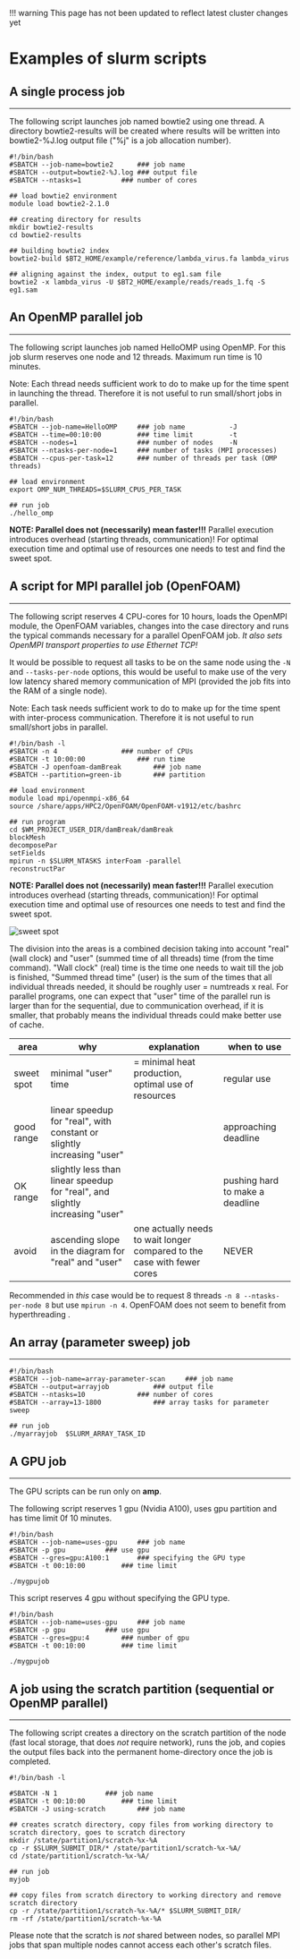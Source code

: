 !!! warning
    This page has not been updated to reflect latest cluster changes yet

# Examples of slurm scripts

## A single process job

---

The following script  launches job named bowtie2 using one thread. A directory bowtie2-results will be created where results will be written into bowtie2-%J.log output file ("%j" is a job allocation number).

    #!/bin/bash 
    #SBATCH --job-name=bowtie2		### job name 
    #SBATCH --output=bowtie2-%J.log	### output file 
    #SBATCH --ntasks=1			### number of cores   
    
    ## load bowtie2 environment 
    module load bowtie2-2.1.0
   
    ## creating directory for results 
    mkdir bowtie2-results 
    cd bowtie2-results
   
    ## building bowtie2 index 
    bowtie2-build $BT2_HOME/example/reference/lambda_virus.fa lambda_virus 
  
    ## aligning against the index, output to eg1.sam file 
    bowtie2 -x lambda_virus -U $BT2_HOME/example/reads/reads_1.fq -S eg1.sam

## An OpenMP parallel job

---

The following script launches job named HelloOMP using OpenMP. For this job slurm reserves one node and 12 threads. Maximum run time is 10 minutes. 

Note: Each thread needs sufficient work to do to make up for the time spent in launching the thread. Therefore it is not useful to run small/short jobs in parallel.

    #!/bin/bash
    #SBATCH --job-name=HelloOMP		### job name           -J
    #SBATCH --time=00:10:00	        ### time limit         -t
    #SBATCH --nodes=1           	### number of nodes    -N 
    #SBATCH --ntasks-per-node=1 	### number of tasks (MPI processes)
    #SBATCH --cpus-per-task=12  	### number of threads per task (OMP threads)
    
    ## load environment
    export OMP_NUM_THREADS=$SLURM_CPUS_PER_TASK

    ## run job
    ./hello_omp 

**NOTE: Parallel does not (necessarily) mean faster!!!** Parallel execution introduces overhead (starting threads, communication)! For optimal execution time and optimal use of resources one needs to test and find the sweet spot.

## A script for MPI parallel job (OpenFOAM)

---

The following script reserves 4 CPU-cores for 10 hours, loads the OpenMPI module, the OpenFOAM variables, changes into the case directory and runs the typical commands necessary for a parallel OpenFOAM job. *It also sets OpenMPI transport properties to use Ethernet TCP!*

It would be possible to request all tasks to be on the same node using the `-N` and `--tasks-per-node` options, this would be useful to make use of the very low latency shared memory communication of MPI (provided the job fits into the RAM of a single node).

Note: Each task needs sufficient work to do to make up for the time spent with inter-process communication. Therefore it is not useful to run small/short jobs in parallel.

    #!/bin/bash -l    
    #SBATCH -n 4     			### number of CPUs 
    #SBATCH -t 10:00:00      		### run time 
    #SBATCH -J openfoam-damBreak     	### job name
    #SBATCH --partition=green-ib     	### partition 
    
    ## load environment
    module load mpi/openmpi-x86_64
    source /share/apps/HPC2/OpenFOAM/OpenFOAM-v1912/etc/bashrc

    ## run program
    cd $WM_PROJECT_USER_DIR/damBreak/damBreak
    blockMesh
    decomposePar
    setFields
    mpirun -n $SLURM_NTASKS interFoam -parallel
    reconstructPar


**NOTE: Parallel does not (necessarily) mean faster!!!** Parallel execution introduces overhead (starting threads, communication)! For optimal execution time and optimal use of resources one needs to test and find the sweet spot.

![sweet spot](/pictures/of-timing4.png)


The division into the areas is a combined decision taking into account "real" (wall clock) and "user" (summed time of all threads) time (from the time command). "Wall clock" (real) time is the time one needs to wait till the job is finished, "Summed thread time" (user) is the sum of the times that all individual threads needed, it should be roughly user = numtreads x real. For parallel programs, one can expect that "user" time of the parallel run is larger than for the sequential, due to communication overhead, if it is smaller, that probably means the individual threads could make better use of cache.

| area | why | explanation | when to use |
|-----------|------------|-----------|-----------|
| sweet spot | minimal "user" time | = minimal heat production, optimal use of resources | regular use |
| good range | linear speedup for "real", with constant or slightly increasing "user" | | approaching deadline |
| OK range | slightly less than linear speedup for "real", and slightly increasing "user" | | pushing hard to make a deadline |
| avoid | ascending slope in the diagram for "real" and "user" | one actually needs to wait longer compared to the case with fewer cores | NEVER |


Recommended in *this* case would be to request 8 threads `-n 8 --ntasks-per-node 8` but use `mpirun -n 4`. OpenFOAM does not seem to benefit from hyperthreading
.

## An array (parameter sweep) job

---


    #!/bin/bash 
    #SBATCH --job-name=array-parameter-scan  	### job name
    #SBATCH --output=arrayjob			### output file 
    #SBATCH --ntasks=10				### number of cores  
    #SBATCH --array=13-1800       		### array tasks for parameter sweep
    
    ## run job
    ./myarrayjob  $SLURM_ARRAY_TASK_ID

## A GPU job

---

The GPU scripts can be run only on **amp**. 


The following script reserves 1 gpu (Nvidia A100), uses gpu partition and has time limit 0f 10 minutes. 

    #!/bin/bash 
    #SBATCH --job-name=uses-gpu		### job name
    #SBATCH -p gpu			### use gpu
    #SBATCH --gres=gpu:A100:1		### specifying the GPU type
    #SBATCH -t 00:10:00			### time limit
    
    ./mygpujob


This script reserves 4 gpu without specifying the GPU type.

    #!/bin/bash 
    #SBATCH --job-name=uses-gpu		### job name
    #SBATCH -p gpu			### use gpu
    #SBATCH --gres=gpu:4		### number of gpu
    #SBATCH -t 00:10:00 		### time limit
    
    ./mygpujob

## A job using the scratch partition (sequential or OpenMP parallel)

---

The following script creates a directory on the scratch partition of the node (fast local storage, that does *not* require network), runs the job, and copies the output files back into the permanent home-directory once the job is completed.

    #!/bin/bash -l
    
    #SBATCH -N 1			### job name
    #SBATCH -t 00:10:00			### time limit  
    #SBATCH -J using-scratch		### job name
    
    ## creates scratch directory, copy files from working directory to scratch directory, goes to scratch directory
    mkdir /state/partition1/scratch-%x-%A
    cp -r $SLURM_SUBMIT_DIR/* /state/partition1/scratch-%x-%A/
    cd /state/partition1/scratch-%x-%A/

    ## run job
    myjob

    ## copy files from scratch directory to working directory and remove scratch directory
    cp -r /state/partition1/scratch-%x-%A/* $SLURM_SUBMIT_DIR/
    rm -rf /state/partition1/scratch-%x-%A

Please note that the scratch is *not* shared between nodes, so parallel MPI jobs that span multiple nodes cannot access each other's scratch files.
